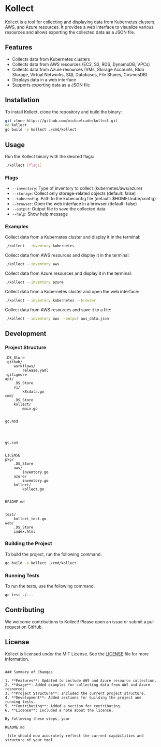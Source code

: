 
# Kollect

Kollect is a tool for collecting and displaying data from Kubernetes clusters, AWS, and Azure resources. It provides a web interface to visualize various resources and allows exporting the collected data as a JSON file.

## Features

- Collects data from Kubernetes clusters
- Collects data from AWS resources (EC2, S3, RDS, DynamoDB, VPCs)
- Collects data from Azure resources (VMs, Storage Accounts, Blob Storage, Virtual Networks, SQL Databases, File Shares, CosmosDB)
- Displays data in a web interface
- Supports exporting data as a JSON file

## Installation

To install Kollect, clone the repository and build the binary:

```sh
git clone https://github.com/michaelcade/kollect.git
cd kollect
go build -o kollect ./cmd/kollect
```

## Usage

Run the Kollect binary with the desired flags:

```sh
./kollect [flags]
```

### Flags

- `--inventory`: Type of inventory to collect (kubernetes/aws/azure)
- `--storage`: Collect only storage-related objects (default: false)
- `--kubeconfig`: Path to the kubeconfig file (default: $HOME/.kube/config)
- `--browser`: Open the web interface in a browser (default: false)
- `--output`: Output file to save the collected data
- `--help`: Show help message

### Examples

Collect data from a Kubernetes cluster and display it in the terminal:

```sh
./kollect --inventory kubernetes
```

Collect data from AWS resources and display it in the terminal:

```sh
./kollect --inventory aws
```

Collect data from Azure resources and display it in the terminal:

```sh
./kollect --inventory azure
```

Collect data from a Kubernetes cluster and open the web interface:

```sh
./kollect --inventory kubernetes --browser
```

Collect data from AWS resources and save it to a file:

```sh
./kollect --inventory aws --output aws_data.json
```

## Development

### Project Structure

```
.DS_Store
.github/
    workflows/
        release.yaml
.gitignore
api/
    .DS_Store
    v1/
        k8sdata.go
cmd/
    .DS_Store
    kollect/
        main.go


go.mod




go.sum


LICENSE
pkg/
    .DS_Store
    aws/
        inventory.go
    azure/
        inventory.go
    kollect/
        kollect.go


README.md


test/
    kollect_test.go
web/
    .DS_Store
    index.html
```

### Building the Project

To build the project, run the following command:

```sh
go build -o kollect ./cmd/kollect
```

### Running Tests

To run the tests, use the following command:

```sh
go test ./...
```

## Contributing

We welcome contributions to Kollect! Please open an issue or submit a pull request on GitHub.

## License

Kollect is licensed under the MIT License. See the [LICENSE](LICENSE) file for more information.
```

### Summary of Changes

1. **Features**: Updated to include AWS and Azure resource collection.
2. **Usage**: Added examples for collecting data from AWS and Azure resources.
3. **Project Structure**: Included the current project structure.
4. **Development**: Added sections for building the project and running tests.
5. **Contributing**: Added a section for contributing.
6. **License**: Included a note about the license.

By following these steps, your 

README.md

 file should now accurately reflect the current capabilities and structure of your tool.